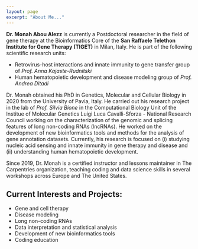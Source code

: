 ```yaml
---
layout: page
excerpt: "About Me..."
---
```


**Dr. Monah Abou Alezz** is currently a Postdoctoral researcher in the field of gene therapy at the Bioinformatics Core of the **San Raffaele Telethon Institute for Gene Therapy (TIGET)** in Milan, Italy. He is part of the following scientific research units:   
- Retrovirus-host interactions and innate immunity to gene transfer group of *Prof. Anna Kajaste-Rudnitski*
- Human hematopoietic development and disease modeling group of *Prof. Andrea Ditadi*   

Dr. Monah obtained his PhD in Genetics, Molecular and Cellular Biology in 2020 from the University of Pavia, Italy. He carried out his research project in the lab of *Prof. Silvia Bione* in the Computational Biology Unit of the Institue of Molecular Genetics Luigi Luca Cavalli-Sforza - National Research Council working on the characterization of the genomic and splicing features of long non-coding RNAs (lncRNAs). He worked on the development of new bioinformatics tools and methods for the analysis of gene annotation datasets.
Currently, his research is focused on (i) studying nucleic acid sensing and innate immunity in gene therapy and disease and (ii) understanding human hematopoietic development.


Since 2019, Dr. Monah is a certified instructor and lessons maintainer in The Carpentries organization, teaching coding and data science skills in several workshops across Europe and The United States.

## Current Interests and Projects:

- Gene and cell therapy
- Disease modeling
- Long non-coding RNAs
- Data interpretation and statistical analysis
- Development of new bioinformatics tools
- Coding education

